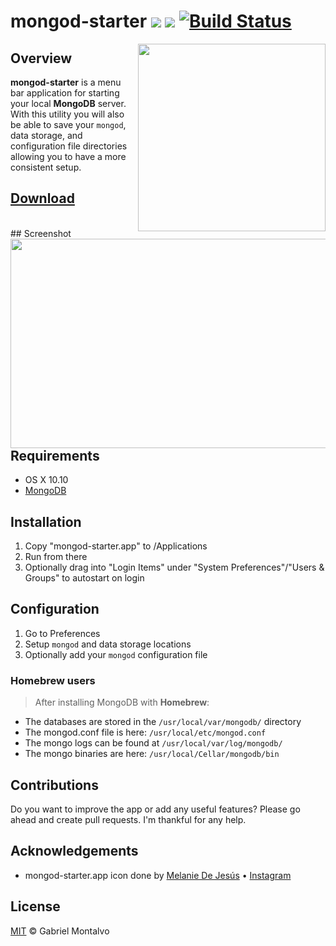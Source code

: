 # mongod-starter ![](https://img.shields.io/github/release/gmontalvoriv/mongod-starter.svg) ![](https://img.shields.io/github/commits-since/gmontalvoriv/mongod-starter/1.1.1.svg) [![Build Status](https://travis-ci.org/gmontalvoriv/mongod-starter.svg?branch=master)](https://travis-ci.org/gmontalvoriv/mongod-starter)

<img align="right" height="300" width="300" src="https://github.com/gmontalvoriv/mongod-starter/blob/master/images/logo.png" />

## Overview

**mongod-starter** is a menu bar application for starting your local **MongoDB** server. With this utility you will also be able to save your `mongod`, data storage, and configuration file directories allowing you to have a more consistent setup.

## [Download](https://github.com/gmontalvoriv/mongod-starter/releases)

<br>
## Screenshot

<img align="right" height="335" width="900" src="https://github.com/gmontalvoriv/mongod-starter/blob/master/images/Screenshot.png" />

## Requirements

- OS X 10.10
- [MongoDB](https://www.mongodb.org/downloads#production)

## Installation

1. Copy "mongod-starter.app" to /Applications
2. Run from there
3. Optionally drag into "Login Items" under "System Preferences"/"Users & Groups" to autostart on login

## Configuration

1. Go to Preferences
2. Setup `mongod` and data storage locations
3. Optionally add your `mongod` configuration file 

### Homebrew users

> After installing MongoDB with **Homebrew**:

- The databases are stored in the `/usr/local/var/mongodb/` directory
- The mongod.conf file is here: `/usr/local/etc/mongod.conf`
- The mongo logs can be found at `/usr/local/var/log/mongodb/`
- The mongo binaries are here: `/usr/local/Cellar/mongodb/bin`

## Contributions

Do you want to improve the app or add any useful features? Please go ahead and create pull requests. I'm thankful for any help.

## Acknowledgements

- mongod-starter.app icon done by [Melanie De Jesús](mailto:melanie.dejesus92@hotmail.com) • [Instagram](https://www.instagram.com/cybertrousers/)

## License

[MIT](https://github.com/gmontalvoriv/mongod-starter/blob/master/LICENSE) © Gabriel Montalvo

